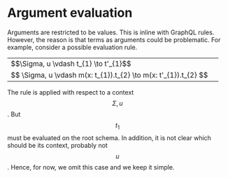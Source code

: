 # Argument evaluation

Arguments are restricted to be values. This is inline with GraphQL rules. However, the reason is that terms as arguments could be problematic. For example, consider a possible evaluation rule.

<table class="deduction-tree">
    <tr>
        <td>
          $$\Sigma, u \vdash t_{1} \to t'_{1}$$
        </td>
        <td class="rulename" rowspan="2">
          <div class="rulename"></div>
        </td>
    </tr>
    <tr><td class="conc">
      $$ \Sigma, u \vdash m(x: t_{1}).t_{2} \to m(x: t'_{1}).t_{2} $$
    </td></tr>
</table>

The rule is applied with respect to a context $$\Sigma, u$$. But $$t_1$$ must be evaluated on the root schema. In addition, it is not clear which should be its context, probably not $$u$$. Hence, for now, we omit this case and we keep it simple.
